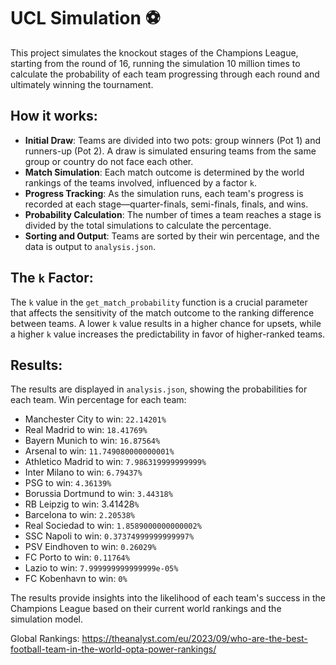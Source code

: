 # UCL Simulation ⚽

This project simulates the knockout stages of the Champions League, starting from the round of 16, running the simulation 10 million times to calculate the probability of each team progressing through each round and ultimately winning the tournament.

## How it works:
- **Initial Draw**: Teams are divided into two pots: group winners (Pot 1) and runners-up (Pot 2). A draw is simulated ensuring teams from the same group or country do not face each other.
- **Match Simulation**: Each match outcome is determined by the world rankings of the teams involved, influenced by a factor `k`.
- **Progress Tracking**: As the simulation runs, each team's progress is recorded at each stage—quarter-finals, semi-finals, finals, and wins.
- **Probability Calculation**: The number of times a team reaches a stage is divided by the total simulations to calculate the percentage.
- **Sorting and Output**: Teams are sorted by their win percentage, and the data is output to `analysis.json`.

## The `k` Factor:
The `k` value in the `get_match_probability` function is a crucial parameter that affects the sensitivity of the match outcome to the ranking difference between teams. A lower `k` value results in a higher chance for upsets, while a higher `k` value increases the predictability in favor of higher-ranked teams.

## Results:
The results are displayed in `analysis.json`, showing the probabilities for each team. Win percentage for each team:
- Manchester City to win: `22.14201%`
- Real Madrid to win: `18.41769%`
- Bayern Munich to win: `16.87564%`
- Arsenal to win: `11.749080000000001%`
- Athletico Madrid to win: `7.986319999999999%`
- Inter Milano to win: `6.79437%`
- PSG to win: `4.36139%`
- Borussia Dortmund to win: `3.44318%`
- RB Leipzig to win: 3.41428`%`
- Barcelona to win: `2.20538%`
- Real Sociedad to win: `1.8589000000000002%`
- SSC Napoli to win: `0.37374999999999997%`
- PSV Eindhoven to win: `0.26029%`
- FC Porto to win: `0.11764%`
- Lazio to win: `7.999999999999999e-05%`
- FC Kobenhavn to win: `0%` 

The results provide insights into the likelihood of each team's success in the Champions League based on their current world rankings and the simulation model.

Global Rankings: https://theanalyst.com/eu/2023/09/who-are-the-best-football-team-in-the-world-opta-power-rankings/